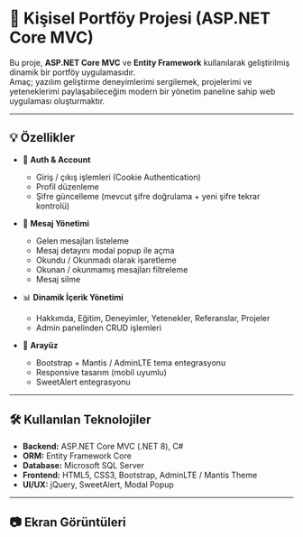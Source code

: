 # 🚀 Kişisel Portföy Projesi (ASP.NET Core MVC)

Bu proje, **ASP.NET Core MVC** ve **Entity Framework** kullanılarak geliştirilmiş dinamik bir portföy uygulamasıdır.  
Amaç; yazılım geliştirme deneyimlerimi sergilemek, projelerimi ve yeteneklerimi paylaşabileceğim modern bir yönetim paneline sahip web uygulaması oluşturmaktır.  

---

## 💡 Özellikler
- 🔐 **Auth & Account**
  - Giriş / çıkış işlemleri (Cookie Authentication)  
  - Profil düzenleme  
  - Şifre güncelleme (mevcut şifre doğrulama + yeni şifre tekrar kontrolü)  

- 💬 **Mesaj Yönetimi**
  - Gelen mesajları listeleme  
  - Mesaj detayını modal popup ile açma  
  - Okundu / Okunmadı olarak işaretleme  
  - Okunan / okunmamış mesajları filtreleme  
  - Mesaj silme  

- 📊 **Dinamik İçerik Yönetimi**
  - Hakkımda, Eğitim, Deneyimler, Yetenekler, Referanslar, Projeler  
  - Admin panelinden CRUD işlemleri  


- 🎨 **Arayüz**
  - Bootstrap + Mantis / AdminLTE tema entegrasyonu  
  - Responsive tasarım (mobil uyumlu)  
  - SweetAlert entegrasyonu  

---

## 🛠 Kullanılan Teknolojiler
- **Backend:** ASP.NET Core MVC (.NET 8), C#  
- **ORM:** Entity Framework Core  
- **Database:** Microsoft SQL Server  
- **Frontend:** HTML5, CSS3, Bootstrap, AdminLTE / Mantis Theme  
- **UI/UX:** jQuery, SweetAlert, Modal Popup  

---

## 📷 Ekran Görüntüleri


